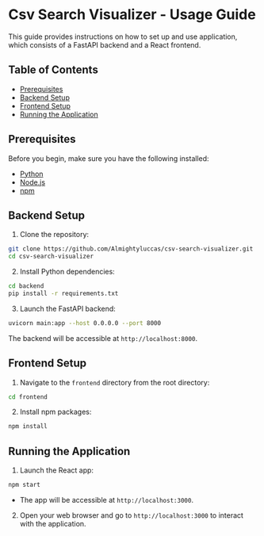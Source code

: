 # Csv Search Visualizer - Usage Guide

This guide provides instructions on how to set up and use application, which consists of a FastAPI backend and a React frontend.


## Table of Contents

- [Prerequisites](#prerequisites)
- [Backend Setup](#backend-setup)
- [Frontend Setup](#frontend-setup)
- [Running the Application](#running-the-application)


## Prerequisites

Before you begin, make sure you have the following installed:

- [Python](https://www.python.org/downloads/)
- [Node.js](https://nodejs.org/)
- [npm](https://www.npmjs.com/get-npm)

## Backend Setup

1. Clone the repository:
 ```Bash
git clone https://github.com/Almightyluccas/csv-search-visualizer.git
cd csv-search-visualizer
```

2. Install Python dependencies:
 ```Bash
cd backend
pip install -r requirements.txt
```

3. Launch the FastAPI backend:

```Bash
uvicorn main:app --host 0.0.0.0 --port 8000
```
The backend will be accessible at `http://localhost:8000`.

## Frontend Setup

1. Navigate to the `frontend` directory from the root directory:
```Bash
cd frontend
```

2. Install npm packages:
```Bash
npm install
```


## Running the Application

1. Launch the React app:
```Bash
npm start
```
- The app will be accessible at `http://localhost:3000`.

2. Open your web browser and go to `http://localhost:3000` to interact with the application.



